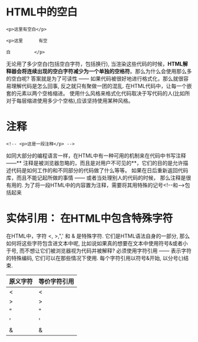 # HTML中的空白

`<p>这里有空白</p>`

`<p>这里      有空`

`白         </p>`

无论用了多少空白\(包括空白字符，包括换行\), 当渲染这些代码的时候，**HTML解释器会将连续出现的空白字符减少为一个单独的空格符**。那么为什么会使用那么多的空白呢? 答案就是为了可读性 —— 如果代码被很好地进行格式化，那么就很容易理解代码是怎么回事, 反之就只有聚做一团的混乱. 在HTML代码中，让每一个嵌套的元素以两个空格缩进。 使用什么风格来格式化代码取决于写代码的人\(比如所对于每层缩进使用多少个空格\),应该坚持使用某种风格。

# 注释

`<!-- <p>这是一段注释</p> -->`

如同大部分的编程语言一样，在HTML中有一种可用的机制来在代码中书写注释 ——** 注释是被浏览器忽略的，而且是对用户不可见的**，它们的目的是允许描述代码是如何工作的和不同部分的代码做了什么等等。 如果在日后重新返回代码库，而且不能记起所做的事情 —— 或者当处理别人的代码的时候， 那么注释是很有用的. 为了将一段HTML中的内容置为注释，需要将其用特殊的记号&lt;!--和--&gt;包括起来

# 实体引用： 在HTML中包含特殊字符

在HTML中，字符 &lt;, &gt;,",' 和 & 是特殊字符. 它们是HTML语法自身的一部分, 那么如何将这些字符包含进文本中呢, 比如说如果真的想要在文本中使用符号&或者小于号, 而不想让它们被浏览器视为代码并被解释? 必须使用字符引用 —— 表示字符的特殊编码, 它们可以在那些情况下使用. 每个字符引用以符号&开始, 以分号\(;\)结束.

| 原义字符 | 等价字符引用 |
| :--- | :--- |
| &lt; | &lt; |
| &gt; | &gt; |
| " | " |
| ' | ' |
| & | & |



